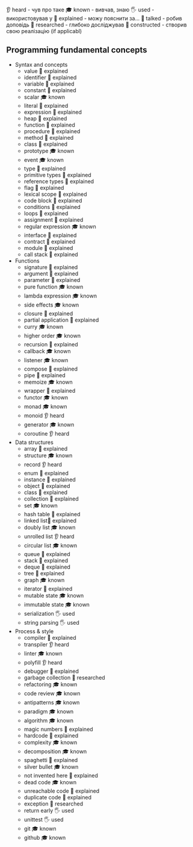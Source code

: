 👂 heard - чув про таке
🎓 known - вивчав, знаю
🖐️ used - використовував у 
🙋 explained - можу пояснити за...
📢 talked - робив доповідь
🔬 researched - глибоко досліджував
🚀 constructed - створив свою реалізацію (if applicabl)

## Programming fundamental concepts

- Syntax and concepts
  - value 🙋 explained
  - identifier 🙋 explained
  - variable 🙋 explained
  - constant 🙋 explained
  - scalar 🎓 known
  - literal 🙋 explained
  - expression 🙋 explained
  - heap 🙋 explained
  - function 🙋 explained
  - procedure 🙋 explained
  - method 🙋 explained
  - class 🙋 explained
  - prototype 🎓 known
  - event 🎓 known
  - type 🙋 explained
  - primitive types 🙋 explained
  - reference types 🙋 explained
  - flag 🙋 explained
  - lexical scope 🙋 explained
  - code block 🙋 explained
  - conditions 🙋 explained
  - loops 🙋 explained
  - assignment 🙋 explained
  - regular expression 🎓 known
  - interface 🙋 explained
  - contract 🙋 explained
  - module 🙋 explained
  - call stack 🙋 explained
- Functions
  - signature 🙋 explained
  - argument 🙋 explained
  - parameter 🙋 explained
  - pure function 🎓 known
  - lambda expression 🎓 known
  - side effects 🎓 known
  - closure 🙋 explained
  - partial application 🙋 explained
  - curry 🎓 known
  - higher order 🎓 known
  - recursion 🙋 explained
  - callback 🎓 known
  - listener 🎓 known
  - compose 🙋 explained
  - pipe 🙋 explained
  - memoize 🎓 known
  - wrapper 🙋 explained
  - functor 🎓 known
  - monad 🎓 known
  - monoid 👂 heard
  - generator 🎓 known
  - coroutine 👂 heard
- Data structures
  - array 🙋 explained
  - structure 🎓 known
  - record 👂 heard
  - enum 🙋 explained
  - instance 🙋 explained
  - object 🙋 explained
  - class 🙋 explained
  - collection 🙋 explained
  - set 🎓 known
  - hash table 🙋 explained
  - linked list🙋 explained
  - doubly list 🎓 known
  - unrolled list 👂 heard
  - circular list 🎓 known
  - queue 🙋 explained
  - stack 🙋 explained
  - deque 🙋 explained
  - tree 🙋 explained
  - graph 🎓 known
  - iterator 🙋 explained
  - mutable state 🎓 known
  - immutable state 🎓 known
  - serialization 🖐️ used
  - string parsing 🖐️ used
- Process & style
  - compiler 🙋 explained
  - transpiler 👂 heard
  - linter 🎓 known
  - polyfill 👂 heard
  - debugger 🙋 explained
  - garbage collection 🔬 researched
  - refactoring 🎓 known
  - code review 🎓 known
  - antipatterns 🎓 known
  - paradigm 🎓 known
  - algorithm 🎓 known
  - magic numbers 🙋 explained
  - hardcode 🙋 explained
  - complexity 🎓 known
  - decomposition 🎓 known
  - spaghetti 🙋 explained
  - silver bullet 🎓 known
  - not invented here 🙋 explained
  - dead code 🎓 known
  - unreachable code 🙋 explained
  - duplicate code 🙋 explained
  - exception 🔬 researched
  - return early 🖐️ used
  - unittest 🖐️ used
  - git 🎓 known
  - github 🎓 known
